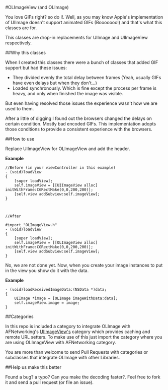 #OLImageView (and OLImage)

You love GIFs right? so do I!. 
Well, as you may know Apple's implementation of UIImage doesn't support animated GIFs (Booooooo!) and that's what this classes are for.

This classes are drop-in replacements for UIImage and UIImageView respectively.

##Why this classes

When I created this classes there were a bunch of classes that added GIF support but had these issues:

- They divided evenly the total delay between frames (Yeah, usually GIFs have even delays but when they don't...) 
- Loaded synchronously. Which is fine except the process per frame is heavy, and only when finished the image was visible.

But even having resolved those issues the experience wasn't how we are used to them.

After a little of digging I found out the browsers changed the delays on certain condition. Mostly bad encoded GIFs. This implementation adopts those conditions to provide a consistent experience with the browsers.

##How to use

Replace UIImageView for OLImageView and add the header.

**Example**

    //Before (in your viewController in this example)
	- (void)loadView 
	{
		[super loadView];
		self.imageView = [[UIImageView alloc] initWithFrame:CGRectMake(0,0,200,200)];
		[self.view addSubview:self.imageView];
	}



	//After
	
	#import "OLImageView.h"
	- (void)loadView 
	{
		[super loadView];
		self.imageView = [[OLImageView alloc] initWithFrame:CGRectMake(0,0,200,200)];
		[self.view addSubview:self.imageView];
	}
	
No, we are not done yet.
Now, when you create your image instances to put in the view you show do it with the data.

**Example**

    - (void)loadReceivedImageData:(NSData *)data;
	{
		UIImage *image = [OLImage imageWithData:data];
		self.imageView.image = image;
	}
	
##Categories

In this repo is included a category to integrate OLImage with AFNetworking's [UIImageView's](https://github.com/AFNetworking/AFNetworking/blob/master/AFNetworking/UIImageView%2BAFNetworking.h) category which provides caching and remote URL setters.
To make use of this just import the category where you are using OLImageView with AFNetworking category.

You are more than welcome to send Pull Requests with categories or subclasses that integrate OLImage with other Libraries.

##Help us make this better

Found a bug? a typo? Can you make the decoding faster?. Feel free to fork it and send a pull request (or file an issue).
